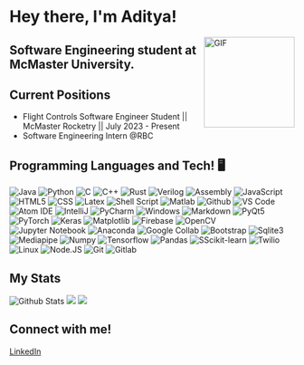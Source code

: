 # Hey there, I'm Aditya!

<img align="right" alt="GIF" height="160px" src="https://media.giphy.com/media/du3J3cXyzhj75IOgvA/giphy.gif" />

## Software Engineering student at McMaster University.

## Current Positions
* Flight Controls Software Engineer Student || McMaster Rocketry || July 2023 - Present
* Software Engineering Intern @RBC

## Programming Languages and Tech! 🖥️
![Java](https://img.shields.io/badge/Java-%237883ff?style=for-the-badge&logo=JAVA&logoColor=%23ffffff)
![Python](https://img.shields.io/badge/Python-%2380fffb?style=for-the-badge&logo=PYTHON&logoColor=%23ffffff)
![C](https://img.shields.io/badge/C-%2378f1ff?style=for-the-badge&logo=C&logoColor=%23ffffff)
![C++](https://img.shields.io/badge/C%2B%2B-%232ed5ff?style=for-the-badge&logo=C%2B%2B&logoColor=%23ffffff)
![Rust](https://img.shields.io/badge/RUST-%23be63ff?style=for-the-badge&logo=Rust&logoColor=%23ffffff)
![Verilog](https://img.shields.io/badge/Verilog-%23ff8cd9?style=for-the-badge&logo=Verilog&logoColor=%23ffffff)
![Assembly](https://img.shields.io/badge/Assembly-%23544bb8?style=for-the-badge&logo=ARM&logoColor=%23ffffff)
![JavaScript](https://img.shields.io/badge/JavaScript-%ff3b68?style=for-the-badge&logo=JavaScript&logoColor=%23ffffff)
![HTML5](https://img.shields.io/badge/HTML5-%23ffadef?style=for-the-badge&logo=HTML5&logoColor=%23ffffff)
![CSS](https://img.shields.io/badge/CSS-%23bc7dff?style=for-the-badge&logo=CSS&logoColor=%23ffffff)
![Latex](https://img.shields.io/badge/Latex-%2382ffae?style=for-the-badge&logo=latex&logoColor=white)
![Shell Script](https://img.shields.io/badge/shell%20script-%235e00f5?style=for-the-badge&logo=BASH&logoColor=white)
![Matlab](https://img.shields.io/badge/Matlab-%238ff8ff?style=for-the-badge&logo=MathWorks&logoColor=white)
![Github](https://img.shields.io/badge/Github-%23ff006f?style=for-the-badge&logo=Github&logoColor=%23ffffff)
![VS Code](https://img.shields.io/badge/Visual%20Studio%20Code-%23e1ff9c?style=for-the-badge&logo=Visual%20Studio%20Code&logoColor=%23ffffff)
![Atom IDE](https://img.shields.io/badge/Atom%20IDE-%23002fff?style=for-the-badge&logoColor=white)
![IntelliJ](https://img.shields.io/badge/IntelliJ-%2373ffc5?style=for-the-badge&logo=intellijidea&logoColor=%23ffffff)
![PyCharm](https://img.shields.io/badge/PyCharm-%2373f1ff?style=for-the-badge&logo=PyCharm&logoColor=%23ffffff)
![Windows](https://img.shields.io/badge/Windows-%2373a4ff?style=for-the-badge&logo=Windows&logoColor=%23ffffff)
![Markdown](https://img.shields.io/badge/Markdown-%23d470ff?style=for-the-badge&logo=Markdown&logoColor=%23ffffff)
![PyQt5](https://img.shields.io/badge/PyQt5-%2300ff00?style=for-the-badge&logo=Python&logoColor=%23ffffff)
![PyTorch](https://img.shields.io/badge/PyTorch-%23000dff?style=for-the-badge&logo=pytorch&logoColor=%23ffffff)
![Keras](https://img.shields.io/badge/Keras-%23f3cfff?style=for-the-badge&logo=keras&logoColor=white)
![Matplotlib](https://img.shields.io/badge/Matplotlib-%235c21ff?style=for-the-badge&logo=matplotlib&logoColor=white)
![Firebase](https://img.shields.io/badge/Firebase-%23ffe354?style=for-the-badge&logo=Firebase&logoColor=%23ffffff)
![OpenCV](https://img.shields.io/badge/OpenCV-%23ffc954?style=for-the-badge&logo=OpenCV&logoColor=%23ffffff)
![Jupyter Notebook](https://img.shields.io/badge/Jupyter%20Notebook-%23ff99b8?style=for-the-badge&logo=jupyter&logoColor=%23ffffff)
![Anaconda](https://img.shields.io/badge/Anaconda-%23ff0044?style=for-the-badge&logo=Anaconda&logoColor=white)
![Google Collab](https://img.shields.io/badge/Google%20Collab-%23ff596a?style=for-the-badge&logo=Google&logoColor=%23ffffff)
![Bootstrap](https://img.shields.io/badge/Bootstrap-%23ff00aa?style=for-the-badge)
![Sqlite3](https://img.shields.io/badge/Sqlite3-%23ff8ce2?style=for-the-badge&logo=sqlite&logoColor=%23ffffff)
![Mediapipe](https://img.shields.io/badge/Mediapipe-%233f9e72?style=for-the-badge&logo=google&logoColor=white)
![Numpy](https://img.shields.io/badge/Numpy-%23bc5eff?style=for-the-badge&logo=Numpy&logoColor=%23ffffff)
![Tensorflow](https://img.shields.io/badge/Tensorflow-%23ee54ff?style=for-the-badge&logo=tensorflow&logoColor=white)
![Pandas](https://img.shields.io/badge/Pandas-%2300b3ff?style=for-the-badge&logo=pandas&logoColor=white)
![SScikit-learn](https://img.shields.io/badge/Sklearn-%2396eeff?style=for-the-badge&logo=scikit-learn&logoColor=%23ffffff)
![Twilio](https://img.shields.io/badge/Twilio-%2300ffb3?style=for-the-badge&logo=twilio&logoColor=white)
![Linux](https://img.shields.io/badge/Linux-%23d294ff?style=for-the-badge&logo=Linux&logoColor=white)
![Node.JS](https://img.shields.io/badge/Node.JS-%236155ab?style=for-the-badge&logo=node.js&logoColor=white)
![Git](https://img.shields.io/badge/Git-%3e00fa?style=for-the-badge&logo=git&logoColor=white)
![Gitlab](https://img.shields.io/badge/GitLab-%23950aff?style=for-the-badge&logo=gitlab&logoColor=white)



## My Stats
![Github Stats](https://github-readme-stats.vercel.app/api?username=Aditya-Tripuraneni&count_private=true&show_icons=true&theme=radical)
![](http://github-profile-summary-cards.vercel.app/api/cards/repos-per-language?username=Aditya-Tripuraneni&theme=radical)
![](http://github-profile-summary-cards.vercel.app/api/cards/most-commit-language?username=Aditya-Tripuraneni&theme=radical)


## Connect with me!
[LinkedIn](https://www.linkedin.com/in/aditya-tripuraneni-66b438240/) 



